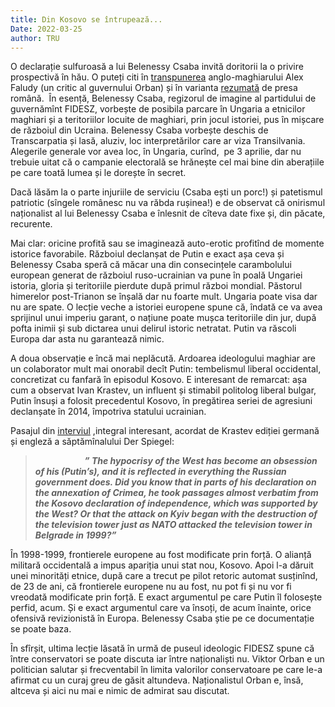 ```yaml
---
title: Din Kosovo se întrupează...
Date: 2022-03-25
author: TRU
---
```

O declarație sulfuroasă a lui Belenessy Csaba invită doritorii la o privire prospectivă în hău. O puteți citi în [transpunerea](https://twitter.com/AlexanderFaludy/status/1506952893412384773?ref_src=twsrc%255Etfw%257Ctwcamp%255Etweetembed%257Ctwterm%255E1506952893412384773%257Ctwgr%255E%257Ctwcon%255Es1_&ref_url=https%253A%252F%252Fwww.nationalreview.com%252Fcorner%252Fright-on-hungary-once-again%252F) anglo-maghiarului Alex Faludy (un critic al guvernului Orban) și în varianta [rezumată](https://stiripesurse.directorylib.com/declaratie-total-deplasata-a-sefului-propagandei-fidesz-ungaria-nu-are-voie-sa-faca-niciun-pas-dar-t-946093.html) de presa română.  În esență, Belenessy Csaba, regizorul de imagine al partidului de guvernămînt FIDESZ, vorbește de posibila parcare în Ungaria a etnicilor maghiari și a teritoriilor locuite de maghiari, prin jocul istoriei, pus în mișcare de războiul din Ucraina. Belenessy Csaba vorbește deschis de Transcarpatia și lasă, aluziv, loc interpretărilor care ar viza Transilvania. Alegerile generale vor avea loc, în Ungaria, curînd,  pe 3 aprilie, dar nu trebuie uitat că o campanie electorală se hrănește cel mai bine din aberațiile pe care toată lumea și le dorește în secret.  

Dacă lăsăm la o parte injuriile de serviciu (Csaba ești un porc!) și patetismul patriotic (sîngele românesc nu va răbda rușinea!) e de observat că onirismul naționalist al lui Belenessy Csaba e înlesnit de cîteva date fixe și, din păcate, recurente. 

Mai clar: oricine profită sau se imaginează auto-erotic profitînd de momente istorice favorabile. Războiul declanșat de Putin e exact așa ceva și Belenessy Csaba speră că măcar una din consecințele carambolului european generat de războiul ruso-ucrainian va pune în poală Ungariei istoria, gloria și teritoriile pierdute după primul război mondial. Păstorul himerelor post-Trianon se înșală dar nu foarte mult. Ungaria poate visa dar nu are spate. O lecție veche a istoriei europene spune că, îndată ce va avea sprijinul unui imperiu garant, o națiune poate mușca teritoriile din jur, după pofta inimii și sub dictarea unui delirul istoric netratat. Putin va răscoli Europa dar asta nu garantează nimic. 

A doua observație e încă mai neplăcută. Ardoarea ideologului maghiar are un colaborator mult mai onorabil decît Putin: tembelismul liberal occidental, concretizat cu fanfară în episodul Kosovo. E interesant de remarcat: așa cum a observat Ivan Krastev, un influent și stimabil politolog liberal bulgar, Putin însuși a folosit precedentul Kosovo, în pregătirea seriei de agresiuni declanșate în 2014, împotriva statului ucrainian. 

Pasajul din [interviul](https://www.spiegel.de/international/world/ivan-krastev-on-russia-s-invasion-of-ukraine-putin-lives-in-historic-analogies-and-metaphors-a-1d043090-1111-4829-be90-c20fd5786288) ,integral interesant, acordat de Krastev ediției germană și engleză a săptămînalului Der Spiegel: 

>                     _**” The hypocrisy of the West has become an obsession of his (Putin’s), and it is reflected in everything the Russian government does. Did you know that in parts of his declaration on the annexation of Crimea, he took passages almost verbatim from the Kosovo declaration of independence, which was supported by the West? Or that the attack on Kyiv began with the destruction of the television tower just as NATO attacked the television tower in Belgrade in 1999?”**_

În 1998-1999, frontierele europene au fost modificate prin forță. O alianță militară occidentală a impus apariția unui stat nou, Kosovo. Apoi l-a dăruit unei minorități etnice, după care a trecut pe pilot retoric automat susținînd, de 23 de ani, că frontierele europene nu au fost, nu pot fi și nu vor fi vreodată modificate prin forță. E exact argumentul pe care Putin îl folosește perfid, acum. Și e exact argumentul care va însoți, de acum înainte, orice ofensivă revizionistă în Europa. Belenessy Csaba știe pe ce documentație se poate baza.

În sfîrșit, ultima lecție lăsată în urmă de puseul ideologic FIDESZ spune că între conservatori se poate discuta iar între naționaliști nu. Viktor Orban e un politician salutar și frecventabil în limita valorilor conservatoare pe care le-a afirmat cu un curaj greu de găsit altundeva. Naționalistul Orban e, însă, altceva și aici nu mai e nimic de admirat sau discutat.
